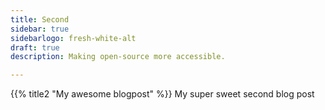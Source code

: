 ```yaml
---
title: Second
sidebar: true
sidebarlogo: fresh-white-alt
draft: true
description: Making open-source more accessible.

---
```


{{% title2 "My awesome blogpost" %}}
My super sweet second blog post
